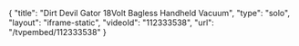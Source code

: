 {
    "title": "Dirt Devil Gator 18Volt Bagless Handheld Vacuum",
    "type": "solo",
    "layout": "iframe-static",
    "videoId": "112333538",
    "url": "\/tvpembed\/112333538"
}